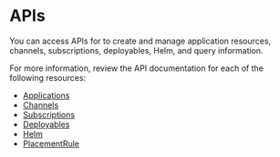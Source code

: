 # APIs

You can access APIs for to create and manage application resources, channels, subscriptions, deployables, Helm, and query information.

For more information, review the API documentation for each of the following resources:

 * [Applications](app_lifecycle_api_files/application.json)
 * [Channels](channels.json)
 * [Subscriptions](subscriptions.json)
 * [Deployables](app_lifecycle_api_files/deployables.json)
 * [Helm](helmreleases.json)
 * [PlacementRule](app_lifecycle_api_files/placementrules.json)
